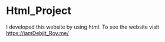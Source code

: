 # Html_Project
I developed this website by using html. To see the website visit https://iamDebjit_Roy.me/ 
